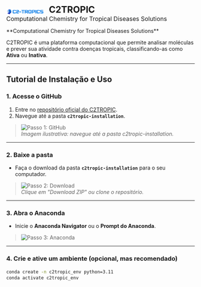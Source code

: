 <p>
  <img src="C2TROPICS_INSTALATION/cheic-aba.png" alt="C2TROPIC Logo" width="100" style="vertical-align: middle;" />
  <span style="font-size:24px; font-weight:bold; margin-left:10px;">C2TROPIC</span><br>
  <span style="font-size:16px;">Computational Chemistry for Tropical Diseases Solutions</span>
</p>
**Computational Chemistry for Tropical Diseases Solutions**

C2TROPIC é uma plataforma computacional que permite analisar moléculas e prever sua atividade contra doenças tropicais, classificando-as como **Ativa** ou **Inativa**.

---

## Tutorial de Instalação e Uso

### 1. Acesse o GitHub
1. Entre no [repositório oficial do C2TROPIC](https://github.com/seu-usuario/c2tropic).  
2. Navegue até a pasta **`c2tropic-installation`**.  

> ![Passo 1: GitHub](imagens/github_folder.png)  
> *Imagem ilustrativa: navegue até a pasta c2tropic-installation.*

---

### 2. Baixe a pasta
- Faça o download da pasta **`c2tropic-installation`** para o seu computador.  

> ![Passo 2: Download](imagens/download_folder.png)  
> *Clique em "Download ZIP" ou clone o repositório.*

---

### 3. Abra o Anaconda
- Inicie o **Anaconda Navigator** ou o **Prompt do Anaconda**.  

> ![Passo 3: Anaconda](imagens/anaconda.png)  

---

### 4. Crie e ative um ambiente (opcional, mas recomendado)
```bash
conda create -n c2tropic_env python=3.11
conda activate c2tropic_env
